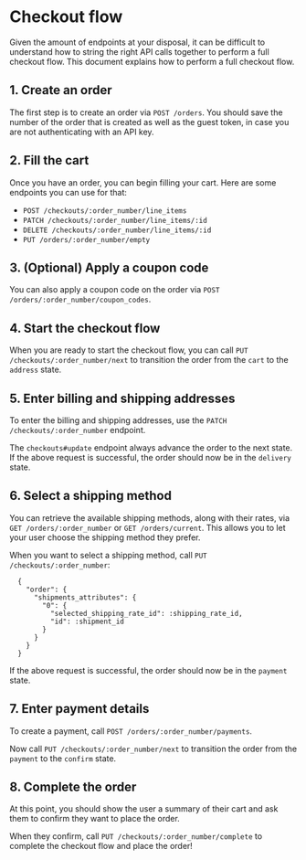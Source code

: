# Checkout flow

Given the amount of endpoints at your disposal, it can be difficult to understand how to string the right API calls together to perform a full checkout flow. This document explains how to perform a full checkout flow.

## 1. Create an order

The first step is to create an order via `POST /orders`. You should save the number of the order that is created as well as the guest token, in case you are not authenticating with an API key.

## 2. Fill the cart

Once you have an order, you can begin filling your cart. Here are some endpoints you can use for that:

- `POST /checkouts/:order_number/line_items`
- `PATCH /checkouts/:order_number/line_items/:id`
- `DELETE /checkouts/:order_number/line_items/:id`
- `PUT /orders/:order_number/empty`

## 3. (Optional) Apply a coupon code

You can also apply a coupon code on the order via `POST /orders/:order_number/coupon_codes`.

## 4. Start the checkout flow

When you are ready to start the checkout flow, you can call `PUT /checkouts/:order_number/next` to transition the order from the `cart` to the `address` state.

## 5. Enter billing and shipping addresses

To enter the billing and shipping addresses, use the `PATCH /checkouts/:order_number` endpoint.

The `checkouts#update` endpoint always advance the order to the next state. If the above request is successful, the order should now be in the `delivery` state.

## 6. Select a shipping method

You can retrieve the available shipping methods, along with their rates, via `GET /orders/:order_number` or `GET /orders/current`. This allows you to let your user choose the shipping method they prefer.

When you want to select a shipping method, call `PUT /checkouts/:order_number`:

```
  {
    "order": {
      "shipments_attributes": {
        "0": {
          "selected_shipping_rate_id": :shipping_rate_id,
          "id": :shipment_id
        }
      }
    }
  }
```

If the above request is successful, the order should now be in the `payment` state.

## 7. Enter payment details

To create a payment, call `POST /orders/:order_number/payments`.

Now call `PUT /checkouts/:order_number/next` to transition the order from the `payment` to the `confirm` state.

## 8. Complete the order

At this point, you should show the user a summary of their cart and ask them to confirm they want to place the order.

When they confirm, call `PUT /checkouts/:order_number/complete` to complete the checkout flow and place the order!
